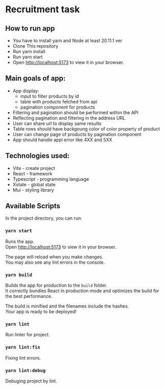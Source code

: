 # Recruitment task

## How to run app

- You have to install yarn and Node at least 20.11.1 ver
- Clone This repository
- Run yarn install
- Run yarn start
- Open [http://localhost:5173](http://localhost:5173) to view it in your browser.

## Main goals of app:
- App display:
  - input to filter products by id
  - table with products fetched from api
  - pagination component for products
- Filtering and pagination should be performed within the API
- Reflecting pagination and filtering in the address URL
- User can share url to display same results
- Table rows should have backgoung color of color property of product
- User can change page of products by pagination component
- App should handle appi error like 4XX and 5XX

## Technologies used:
- Vite - create project
- React - framework
- Typescript - programming language
- Xstate - global state
- Mui - styling library

## Available Scripts

In the project directory, you can run:

### `yarn start`

Runs the app.\
Open [http://localhost:5173](http://localhost:5173) to view it in your browser.

The page will reload when you make changes.\
You may also see any lint errors in the console.

### `yarn build`

Builds the app for production to the `build` folder.\
It correctly bundles React in production mode and optimizes the build for the best performance.

The build is minified and the filenames include the hashes.\
Your app is ready to be deployed!

### `yarn lint`

Run linter for project.

### `yarn lint:fix`

Fixing lint errors.

### `yarn lint:debug`

Debuging project by lint.
